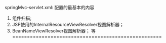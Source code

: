 springMvc-servlet.xml: 配置的最基本的内容
1. 组件扫描;
2. JSP使用的InternalResourceViewResolver视图解析器；
3. BeanNameViewResolver视图解析器；
等
===================================================




